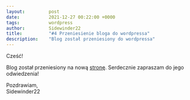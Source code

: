 ```yaml
---
layout:         post
date:           2021-12-27 00:22:00 +0000
tags:           wordpress 
author:         Sidewinder22
title:          "#4 Przeniesienie bloga do wordpressa"
description:    "Blog został przeniesiony do wordpressa"
---
```


Cześć!

Blog został przeniesiony na nową [stronę](https://blog.sidewinder22.pl/).
Serdecznie zapraszam do jego odwiedzenia!

Pozdrawiam,  
Sidewinder22
